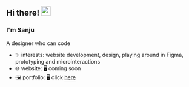## Hi there! <img src="https://media.giphy.com/media/hvRJCLFzcasrR4ia7z/giphy.gif" width="25">
### I'm Sanju
A designer who can code

- ✨ interests: website development, design, playing around in Figma, prototyping and microinteractions
- 🌐 website: 🖥️ coming soon
- 🖼️ portfolio: 🖥️ click [here](https://www.behance.net/sanjuwdr)

<!--
**sanjuwdr/sanjuwdr** is a ✨ _special_ ✨ repository because its `README.md` (this file) appears on your GitHub profile.

Here are some ideas to get you started:

- 🔭 I’m currently working on ...
- 🌱 I’m currently learning ...
- 👯 I’m looking to collaborate on ...
- 🤔 I’m looking for help with ...
- 💬 Ask me about ...
- 📫 How to reach me: ...
- 😄 Pronouns: ...
- ⚡ Fun fact: ...
-->
